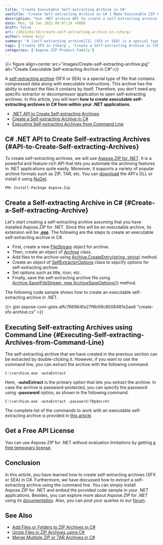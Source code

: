 ```yaml
---
title: 'Create Executable Self-extracting Archive in C#'
seoTitle: "Create Self-extracting Archive in C# | Make Executable ZIP EXE | C# .NET"
description: "Use .NET archive API to create a self-extracting archive using C# from within your .NET applications. Source code to make executable ZIP archives."
date: Mon, 10 Jan 2022 09:07:24 +0000
draft: false
url: /2022/01/10/create-self-extracting-archive-in-csharp/
author: Usman Aziz
summary: "A [self-extracting archive][1] (SFX or SEA) is a special type of file that contains compressed data along with executable instructions. This archive has the ability to extract the files it contains by itself. Therefore, you don't need any specific extractor or decompressor application to open self-extracting archives. In this article, you will learn **how to create executable self-extracting archives in C# from within your .NET applications**."
tags: ['Create SFX in Csharp', 'Create a Self-extracting Archive in CSharp Dotnet', 'Dotnet API to Create Self-extracting Archives', 'Executing Self-extracting Archives from Command Line']
categories: ['Aspose.ZIP Product Family']
---
```




{{< figure align=center src="images/Create-self-extracting-archive.jpg" alt="Create Executable Self-extracting Archive in C#">}}


A [self-extracting archive][2] (SFX or SEA) is a special type of file that contains compressed data along with executable instructions. This archive has the ability to extract the files it contains by itself. Therefore, you don't need any specific extractor or decompressor application to open self-extracting archives. In this article, you will learn **how to create executable self-extracting archives in C# from within your .NET applications**.

*   [.NET API to Create Self-extracting Archives][3]
*   [Create a Self-extracting Archive in C#][4]
*   [Executing Self-extracting Archives from Command Line][5]

## C# .NET API to Create Self-extracting Archives {#API-to-Create-Self-extracting-Archives}

To create self-extracting archives, we will use [Aspose.ZIP for .NET][6]. It is a powerful and feature-rich API that lets you automate the archiving features in .NET applications quite easily. Moreover, it supports a variety of popular archive formats such as ZIP, TAR, etc. You can [download][7] the API's DLL or install it using [NuGet][8].

```
PM> Install-Package Aspose.Zip 
```

## Create a Self-extracting Archive in C# {#Create-a-Self-extracting-Archive}

Let's start creating a self-extracting archive assuming that you have installed Aspose.ZIP for .NET. Since this will be an executable archive, its extension will be **[.exe][9]**. The following are the steps to create an executable self-extracting archive in C#.

*   First, create a new [FileStream][10] object for archive.
*   Then, create an object of [Archive][11] class.
*   Add files to the archive using [Archive.CreateEntry(string, string)][12] method.
*   Create an object of [SelfExtractorOptions][13] class to sepcify options for self-extracting archive.
*   Set options such as title, icon, etc.
*   Finally, save the self-extracting archive file using [Archive.Save(FileStream, new ArchiveSaveOptions())][14] method.

The following code sample shows how to create an executable self-extracting archive in .NET.

{{< gist aspose-com-gists affc766964fa27f6b59c8008481e2ae8 "create-sfx-archive.cs" >}}

## Executing Self-extracting Archives using Command Line {#Executing-Self-extracting-Archives-from-Command-Line}

The self-extracting archive that we have created in the previous section can be extracted by double-clicking it. However, if you want to use the command line, you can extract the archive with the following command.

```
C:\>archive.exe -autoExtract 
```

Here, **\-autoExtract** is the primary option that lets you extract the archive. In case the archive is password-protected, you can specify the password using **\-password** option, as shown in the following command.

```
C:\>archive.exe -autoExtract -password:T0p$ecret
```

The complete list of the commands to work with an executable self-extracting archive is provided in [this article][15].

## Get a Free API License

You can use Aspose.ZIP for .NET without evaluation limitations by getting [a free temporary license][16].

## Conclusion

In this article, you have learned how to create self-extracting archives (SFX or SEA) in C#. Furthermore, we have discussed how to extract a self-extracting archive using the command line. You can simply install Aspose.ZIP for .NET and embed the provided code sample in your .NET applications. Besides, you can explore more about Aspose.ZIP for .NET using its [documentation][17]. Also, you can post your queries to our [forum][18].

## See Also

*   [Add Files or Folders to ZIP Archives in C#][19]
*   [Unzip Files in ZIP Archives using C#][20]
*   [Merge Multiple ZIP or TAR Archives in C#][21]




[1]: https://en.wikipedia.org/wiki/Self-extracting_archive
[2]: https://en.wikipedia.org/wiki/Self-extracting_archive
[3]: #API-to-Create-Self-extracting-Archives
[4]: #Create-a-Self-extracting-Archive
[5]: #Executing-Self-extracting-Archives-from-Command-Line
[6]: https://products.aspose.com/zip/net/
[7]: https://downloads.aspose.com/zip/net/
[8]: https://www.nuget.org/packages/Aspose.ZIP
[9]: https://docs.fileformat.com/executable/exe/
[10]: https://docs.microsoft.com/en-us/dotnet/api/system.io.filestream
[11]: https://apireference.aspose.com/zip/net/aspose.zip/archive
[12]: https://apireference.aspose.com/zip/net/aspose.zip.archive/createentry/methods/3
[13]: https://apireference.aspose.com/zip/net/aspose.zip.saving/selfextractoroptions
[14]: https://apireference.aspose.com/zip/net/aspose.zip/archive/methods/save
[15]: https://docs.aspose.com/zip/net/create-self-extracting-sfx-archive/#command-line-options-for-self-extracting-archive
[16]: https://purchase.aspose.com/temporary-license
[17]: https://docs.aspose.com/zip/net/
[18]: https://forum.aspose.com/
[19]: https://blog.aspose.com/2020/04/22/create-zip-archives-add-files-or-folders-to-zip-in-csharp-asp.net/
[20]: https://blog.aspose.com/2020/04/23/unzip-files-in-password-protected-zip-archives-in-csharp-asp.net/
[21]: https://blog.aspose.com/2022/01/06/merge-zip-and-tar-files-in-csharp/




